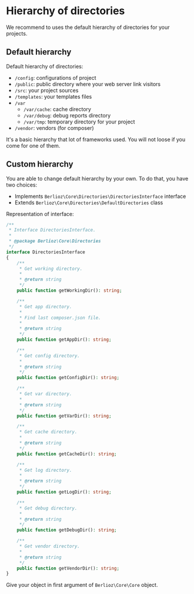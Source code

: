 <meta name="docparser-index" content="Basic uses; Hierarchy of directories" />
<meta name="docparser-index-order" content="0" />
<meta name="docparser-index-visible" content="false" />

# Hierarchy of directories

We recommend to uses the default hierarchy of directories for your projects.

## Default hierarchy

Default hierarchy of directories:

- `/config`: configurations of project
- `/public`: public directory where your web server link visitors
- `/src`: your project sources
- `/templates`: your templates files
- `/var`
  - `/var/cache`: cache directory
  - `/var/debug`: debug reports directory
  - `/var/tmp`: temporary directory for your project
- `/vendor`: vendors (for composer)

It's a basic hierarchy that lot of frameworks used. You will not loose if you come for one of them.

## Custom hierarchy

You are able to change default hierarchy by your own.
To do that, you have two choices:

- Implements `Berlioz\Core\Directories\DirectoriesInterface` interface
- Extends `Berlioz\Core\Directories\DefaultDirectories` class

Representation of interface:

```php
/**
 * Interface DirectoriesInterface.
 *
 * @package Berlioz\Core\Directories
 */
interface DirectoriesInterface
{
    /**
     * Get working directory.
     *
     * @return string
     */
    public function getWorkingDir(): string;

    /**
     * Get app directory.
     *
     * Find last composer.json file.
     *
     * @return string
     */
    public function getAppDir(): string;

    /**
     * Get config directory.
     *
     * @return string
     */
    public function getConfigDir(): string;

    /**
     * Get var directory.
     *
     * @return string
     */
    public function getVarDir(): string;

    /**
     * Get cache directory.
     *
     * @return string
     */
    public function getCacheDir(): string;

    /**
     * Get log directory.
     *
     * @return string
     */
    public function getLogDir(): string;

    /**
     * Get debug directory.
     *
     * @return string
     */
    public function getDebugDir(): string;

    /**
     * Get vendor directory.
     *
     * @return string
     */
    public function getVendorDir(): string;
}
```

Give your object in first argument of `Berlioz\Core\Core` object.